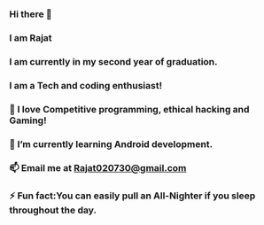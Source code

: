 ### Hi there 👋
### I am Rajat
### I am currently in my second year of graduation.
### I am a Tech and coding enthusiast!

### 🔭 I love Competitive programming, ethical hacking and Gaming!
### 🌱 I’m currently learning Android development.

### 📫 Email me at Rajat020730@gmail.com

### ⚡ Fun fact:You can easily pull an All-Nighter if you sleep throughout the day.
